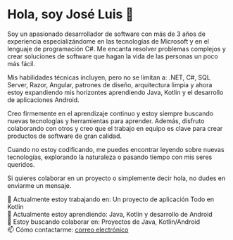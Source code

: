 # Hola, soy José Luis 👋

Soy un apasionado desarrollador de software con más de 3 años de experiencia especializándome en las tecnologías de Microsoft y en el lenguaje de programación C#. Me encanta resolver problemas complejos y crear soluciones de software que hagan la vida de las personas un poco más fácil.

Mis habilidades técnicas incluyen, pero no se limitan a: .NET, C#, SQL Server, Razor, Angular, patrones de diseño, arquitectura limpia y ahora estoy expandiendo mis horizontes aprendiendo Java, Kotlin y el desarrollo de aplicaciones Android.

Creo firmemente en el aprendizaje continuo y estoy siempre buscando nuevas tecnologías y herramientas para aprender. Además, disfruto colaborando con otros y creo que el trabajo en equipo es clave para crear productos de software de gran calidad.

Cuando no estoy codificando, me puedes encontrar leyendo sobre nuevas tecnologías, explorando la naturaleza o pasando tiempo con mis seres queridos.

Si quieres colaborar en un proyecto o simplemente decir hola, no dudes en enviarme un mensaje. 

🔭 Actualmente estoy trabajando en: Un proyecto de aplicación Todo en Kotlin  
🌱 Actualmente estoy aprendiendo: Java, Kotlin y desarrollo de Android  
👯 Estoy buscando colaborar en: Proyectos de Java, Kotlin/Android  
📫 Cómo contactarme: [correo electrónico](mailto:joseortiz66@hotmail.com)

